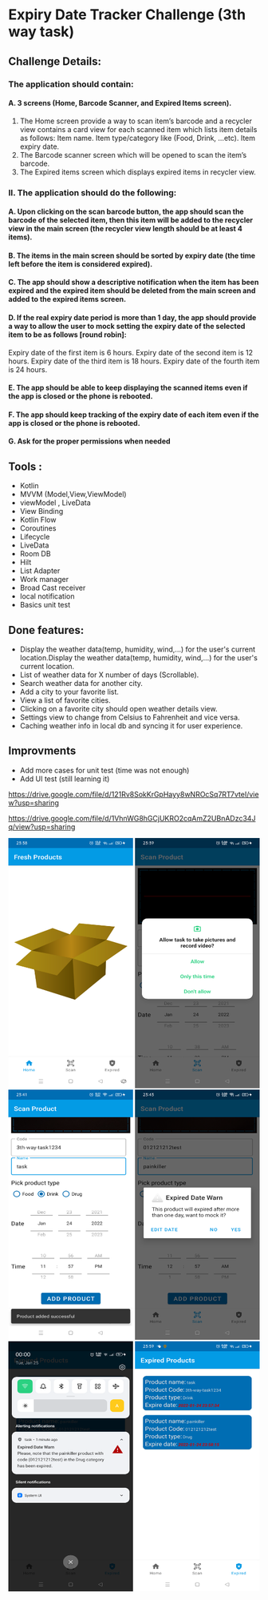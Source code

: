 # Expiry Date Tracker Challenge (3th way task)

## Challenge Details:
### The application should contain:
#### A. 3 screens (Home, Barcode Scanner, and Expired Items screen).
1) The Home screen provide a way to scan item’s barcode and a recycler view contains a card view for each scanned item which lists item details as follows:
Item name.
Item type/category like (Food, Drink, …etc).
Item expiry date.
2) The Barcode scanner screen which will be opened to scan the item’s barcode.
3) The Expired items screen which displays expired items in recycler view.
### II. The application should do the following:
#### A. Upon clicking on the scan barcode button, the app should scan the barcode of the selected item, then this item will be added to the recycler view in the main screen (the recycler view length should be at least 4 items).
#### B. The items in the main screen should be sorted by expiry date (the time left before the item is considered expired).
#### C. The app should show a descriptive notification when the item has been expired and the expired item should be deleted from the main screen and added to the expired items screen.
#### D. If the real expiry date period is more than 1 day, the app should provide a way to allow the user to mock setting the expiry date of the selected item to be as follows [round robin]:
Expiry date of the first item is 6 hours.
Expiry date of the second item is 12 hours.
Expiry date of the third item is 18 hours.
Expiry date of the fourth item is 24 hours.
#### E. The app should be able to keep displaying the scanned items even if the app is closed or the phone is rebooted.
#### F. The app should keep tracking of the expiry date of each item even if the app is closed or the phone is rebooted.
#### G. Ask for the proper permissions when needed

## Tools :       
* Kotlin 
* MVVM (Model,View,ViewModel)
* viewModel , LiveData
* View Binding
* Kotlin Flow 
* Coroutines
* Lifecycle
* LiveData
* Room DB
* Hilt
* List Adapter
* Work manager
* Broad Cast receiver
* local notification
* Basics unit test

## Done features:
* Display the weather data(temp, humidity, wind,...) for the user's current location.Display the weather data(temp, humidity, wind,...) for the user's current location.
* List of weather data for X number of days (Scrollable).
* Search weather data for another city.
* Add a city to your favorite list.
* View a list of favorite cities.
* Clicking on a favorite city should open weather details view.
* Settings view to change from Celsius to Fahrenheit and vice versa.
* Caching weather info in local db and syncing it for user experience.

## Improvments
* Add more cases for unit test (time was not enough)
* Add UI test (still learning it)

https://drive.google.com/file/d/121Rv8SokKrGpHayy8wNROcSq7RT7vteI/view?usp=sharing

https://drive.google.com/file/d/1VhnWG8hGCjUKRO2cqAmZ2UBnADzc34Jq/view?usp=sharing

<img src="/images/1.png" width=250 height=500  title=""> <img src="/images/2.png" width=250 height=500 title="" > <img src="/images/3.png" width=250 height=500  title=""> <img src="/images/4.png" width=250 height=500 title=""> <img src="/images/5.png" width=250 height=500 title=""> <img src="/images/6.png" width=250 height=500 title="">


